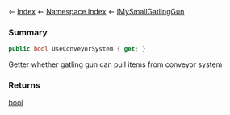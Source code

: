 ← [Index](Api-Index) ← [Namespace Index](Namespace-Index) ← [IMySmallGatlingGun](Sandbox.ModAPI.Ingame.IMySmallGatlingGun)

### Summary

```csharp
public bool UseConveyorSystem { get; }
```

Getter whether gatling gun can pull items from conveyor system

### Returns

[bool](https://docs.microsoft.com/en-us/dotnet/api/System.Boolean?view=netframework-4.6)

